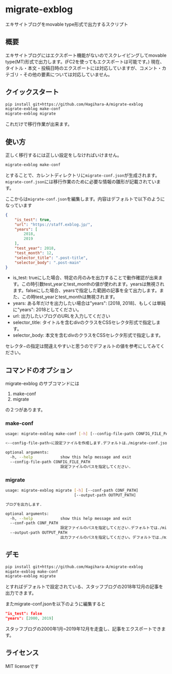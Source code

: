 # migrate-exblog
エキサイトブログをmovable type形式で出力するスクリプト
## 概要
エキサイトブログにはエクスポート機能がないのでスクレイピングしてmovable type(MT)形式で出力します。(FC2を使ってもエクスポートは可能です。)
現在、タイトル・本文・投稿日時のエクスポートには対応していますが、コメント・カテゴリ・その他の要素については対応していません。
## クイックスタート
```bash
pip install git+https://github.com/Hagihara-A/migrate-exblog
migrate-exblog make-conf
migrate-exblog migrate
```
これだけで移行作業が出来ます。

## 使い方
正しく移行するには正しい設定をしなければいけません。

```bash
migrate-exblog make-conf
```
とすることで、カレントディレクトリに``migrate-conf.json``が生成されます。``migrate-conf.json``には移行作業のために必要な情報の雛形が記載されています。


ここからは``migrate-conf.json``を編集します。内容はデフォルトで以下のようになっています
```json
{
    "is_test": true,
    "url": "https://staff.exblog.jp/",
    "years": [
        2018,
        2019
    ],
    "test_year": 2018,
    "test_month": 12,
    "selector_title": ".post-title",
    "selector_body": ".post-main"
}
```

- is_test: trueにした場合、特定の月のみを出力することで動作確認が出来ます。この時引数test_yearとtest_monthの値が使われます。yearsは無視されます。falseにした場合、yearsで指定した範囲の記事を全て出力します。また、この時test_yearとtest_monthは無視されます。
- years: ある年だけを出力したい場合は"years": [2018, 2018]、もしくは単純に"years": 2018としてください。
- url: 出力したいブログのURLを入力してください
- selector_title: タイトルを含むdivのクラスをCSSセレクタ形式で指定します。
- selector_body: 本文を含むdivのクラスをCSSセレクタ形式で指定します。

セレクタ−の指定は間違えやすいと思うのでデフォルトの値を参考にしてみてください。

## コマンドのオプション
migrate-exblog のサブコマンドには
1. make-conf
2. migrate

の２つがあります。
### make-conf
```bash
usage: migrate-exblog make-conf [-h] [--config-file-path CONFIG_FILE_PATH]

<--config-file-path>に設定ファイルを作成します.デフォルトは./migrate-conf.jsonです.

optional arguments:
  -h, --help            show this help message and exit
  --config-file-path CONFIG_FILE_PATH
                        設定ファイルのパスを指定してください.
```

### migrate
```bash
usage: migrate-exblog migrate [-h] [--conf-path CONF_PATH]
                              [--output-path OUTPUT_PATH]

ブログを出力します.

optional arguments:
  -h, --help            show this help message and exit
  --conf-path CONF_PATH
                        設定ファイルのパスを指定してください.デフォルトでは./migrate-conf.jsonです.
  --output-path OUTPUT_PATH
                        出力ファイルのパスを指定してください。デフォルトでは./migrate.mt.txtです.
```

## デモ
```bash
pip install git+https://github.com/Hagihara-A/migrate-exblog
migate-exblog make-conf
migrate-exblog migrate
```
とすればデフォルトで設定されている、スタッフブログの2018年12月の記事を出力できます。

またmigrate-conf.jsonを以下のように編集すると
```json
"is_test": false
"years": [2000, 2019]
```
スタッフブログの2000年1月~2019年12月を走査し、記事をエクスポートできます。

## ライセンス
MIT licenseです
